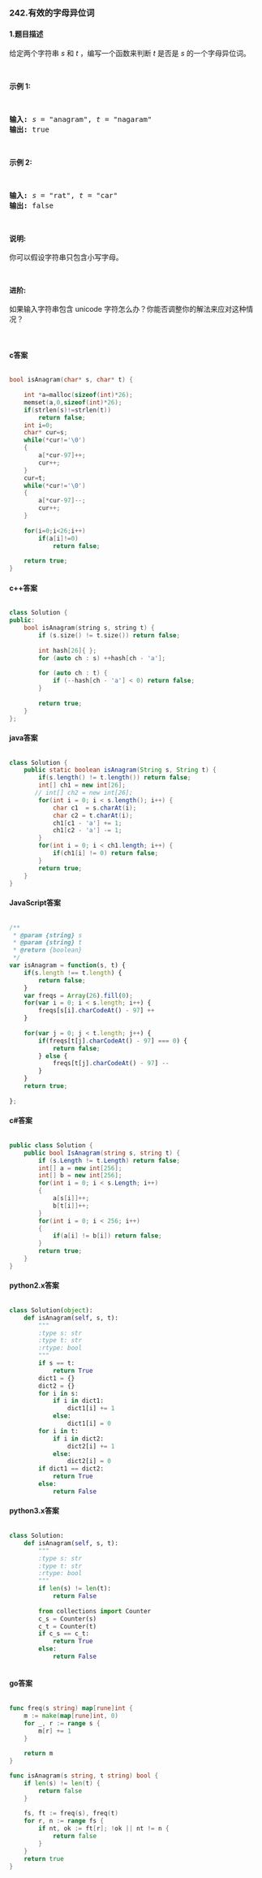 ### 242.有效的字母异位词

#### 1.题目描述

<p>给定两个字符串 <em>s</em> 和 <em>t</em> ，编写一个函数来判断 <em>t</em> 是否是 <em>s</em> 的一个字母异位词。</p><br/><p><strong>示例&nbsp;1:</strong></p><br/><pre><strong>输入:</strong> <em>s</em> = &quot;anagram&quot;, <em>t</em> = &quot;nagaram&quot;<br/><strong>输出:</strong> true<br/></pre><br/><p><strong>示例 2:</strong></p><br/><pre><strong>输入:</strong> <em>s</em> = &quot;rat&quot;, <em>t</em> = &quot;car&quot;<br/><strong>输出: </strong>false</pre><br/><p><strong>说明:</strong><br><br/>你可以假设字符串只包含小写字母。</p><br/><p><strong>进阶:</strong><br><br/>如果输入字符串包含 unicode 字符怎么办？你能否调整你的解法来应对这种情况？</p><br/>

#### c答案

```c

bool isAnagram(char* s, char* t) {
    
    int *a=malloc(sizeof(int)*26);
    memset(a,0,sizeof(int)*26);
    if(strlen(s)!=strlen(t))
        return false;
    int i=0;
    char* cur=s;
    while(*cur!='\0')
    {
        a[*cur-97]++;
        cur++;
    }
    cur=t;
    while(*cur!='\0')
    {
        a[*cur-97]--;
        cur++;
    }
    
    for(i=0;i<26;i++)
        if(a[i]!=0)
            return false;
    
    return true;
}

```

#### c++答案

```c++

class Solution {
public:
    bool isAnagram(string s, string t) {
        if (s.size() != t.size()) return false;
        
        int hash[26]{ };
        for (auto ch : s) ++hash[ch - 'a'];
        
        for (auto ch : t) {
            if (--hash[ch - 'a'] < 0) return false;
        }
        
        return true;
    }
};

```

#### java答案

```java

class Solution {
    public static boolean isAnagram(String s, String t) {
        if(s.length() != t.length()) return false;
        int[] ch1 = new int[26];
       // int[] ch2 = new int[26];
        for(int i = 0; i < s.length(); i++) {
            char c1  = s.charAt(i);
            char c2 = t.charAt(i);
            ch1[c1 - 'a'] += 1;
            ch1[c2 - 'a'] -= 1;
        }
        for(int i = 0; i < ch1.length; i++) {
            if(ch1[i] != 0) return false;
        }
        return true;
    }
}

```

#### JavaScript答案

```javascript

/**
 * @param {string} s
 * @param {string} t
 * @return {boolean}
 */
var isAnagram = function(s, t) {
    if(s.length !== t.length) {
        return false;
    }
    var freqs = Array(26).fill(0);
    for(var i = 0; i < s.length; i++) {
        freqs[s[i].charCodeAt() - 97] ++
    }
    
    for(var j = 0; j < t.length; j++) {
        if(freqs[t[j].charCodeAt() - 97] === 0) {
            return false;
        } else {
            freqs[t[j].charCodeAt() - 97] --
        }
    }
    return true;
    
};

```

#### c#答案

```c#

public class Solution {
    public bool IsAnagram(string s, string t) {
        if (s.Length != t.Length) return false;
        int[] a = new int[256];
        int[] b = new int[256];
        for(int i = 0; i < s.Length; i++)
        {
            a[s[i]]++;
            b[t[i]]++;
        }
        for(int i = 0; i < 256; i++)
        {
            if(a[i] != b[i]) return false;
        }
        return true;
    }
}

```

#### python2.x答案

```python

class Solution(object):
    def isAnagram(self, s, t):
        """
        :type s: str
        :type t: str
        :rtype: bool
        """
        if s == t:
            return True
        dict1 = {}
        dict2 = {}
        for i in s:
            if i in dict1:
                dict1[i] += 1
            else:
                dict1[i] = 0
        for i in t:
            if i in dict2:
                dict2[i] += 1
            else:
                dict2[i] = 0
        if dict1 == dict2:
            return True
        else:
            return False

```

#### python3.x答案

```python

class Solution:
    def isAnagram(self, s, t):
        """
        :type s: str
        :type t: str
        :rtype: bool
        """
        if len(s) != len(t):
            return False
        
        from collections import Counter
        c_s = Counter(s)
        c_t = Counter(t)
        if c_s == c_t:
            return True
        else:
            return False
    

```

#### go答案

```go

func freq(s string) map[rune]int {
    m := make(map[rune]int, 0)
    for _, r := range s {
        m[r] += 1
    }
    
    return m
}

func isAnagram(s string, t string) bool {
    if len(s) != len(t) {
        return false
    }
    
    fs, ft := freq(s), freq(t)
    for r, n := range fs {
        if nt, ok := ft[r]; !ok || nt != n {
            return false
        }
    }
    return true
}

```